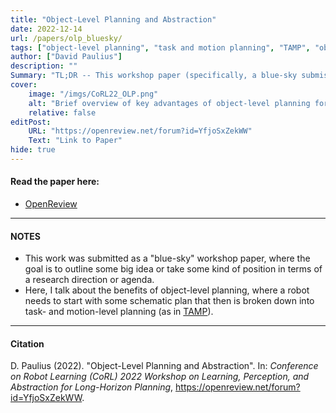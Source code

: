 ```yaml
---
title: "Object-Level Planning and Abstraction"
date: 2022-12-14
url: /papers/olp_bluesky/
tags: ["object-level planning", "task and motion planning", "TAMP", "object-level representations"]
author: ["David Paulius"]
description: ""
Summary: "TL;DR -- This workshop paper (specifically, a blue-sky submission) introduces the importance of object-level planning and representation as an additional layer on top of task and motion planning. I present several benefits of using object-level planning for long-term use in robotics."
cover:
    image: "/imgs/CoRL22_OLP.png"
    alt: "Brief overview of key advantages of object-level planning for hierachical planning"
    relative: false
editPost:
    URL: "https://openreview.net/forum?id=YfjoSxZekWW"
    Text: "Link to Paper"
hide: true
---
```


#### Read the paper here:

+ [OpenReview](https://openreview.net/pdf?id=YfjoSxZekWW)

---

#### NOTES

+ This work was submitted as a "blue-sky" workshop paper, where the goal is to outline some big idea or take some kind of position in terms of a research direction or agenda.
+ Here, I talk about the benefits of object-level planning, where a robot needs to start with some schematic plan that then is broken down into task- and motion-level planning (as in <a href="https://arxiv.org/abs/2010.01083" target="_blank">TAMP</a>).

---

#### Citation

D. Paulius (2022). "Object-Level Planning and Abstraction". In: *Conference on Robot Learning (CoRL) 2022 Workshop on Learning, Perception, and Abstraction for Long-Horizon Planning*, https://openreview.net/forum?id=YfjoSxZekWW.